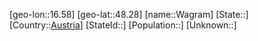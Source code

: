 ﻿---
location: [48.28,16.58]
type: City
tags:
- geo/City


SpocWebEntityId: 35387
isDeleted: false
confidential: public

---
[geo-lon::16.58]
[geo-lat::48.28]
[name::Wagram]
[State::]
[Country::[Austria](geo/Continent/Europe/Austria.md)]
[StateId::]
[Population::]
[Unknown::]

